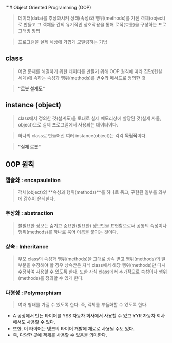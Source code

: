 '''# Object Oriented Programming (OOP)

> 데이터(data)를 추상화시켜 상태(속성)와 행위(methods)를 가진 객체(object)로 만들고 그 객체들 간의 유기적인 상호작용을 통해 로직(흐름)을 구성하는 프로그래밍 방법

> 프로그램을 실제 세상에 가깝게 모델링하는 기법

## class

> 어떤 문제를 해결하기 위한 데이터를 만들기 위해 OOP 원칙에 따라 집단(현실 세계)에 속하는 속성과 행위(methods)를 변수와 메서드로 정의한 것

> **"로봇 설계도"**

## instance (object)

> class에서 정의한 것(설계도)을 토대로 실제 메모리상에 할당된 것(실제 사물, object)으로 실제 프로그램에서 사용되는 데이터이다.

> 하나의 class로 만들어진 여러 instance(object)는 각각 **독립적**이다.

> **"실제 로봇"**

## OOP 원칙 

### 캡슐화 : encapsulation

> 객체(object)의 **속성과 행위(methods)**를 하나로 묶고, 구현된 일부를 외부에 감추어 은닉한다.

### 추상화 : abstraction

> 불필요한 정보는 숨기고 중요한(필요한) 정보만을 표현함으로써 공통의 속성이나 행위(methods)를 하나로 묶어 이름을 붙이는 것이다.

### 상속 : Inheritance

> 부모 class의 속성과 행위(methods)을 그대로 상속 받고 행위(methods)의 일부분을 수정해야 할 경우 상속받은 자식 class에서 해당 행위(methods)만 다시 수정하여 사용할 수 있도록 한다. 또한 자식 class에서 추가적으로 속성이나 행위(methods)를 정의할 수 있게 한다.

### 다형성 : Polymorphism

> 여러 형태를 가질 수 있도록 한다. 즉, 객체를 부품화할 수 있도록 한다.

- A 공장에서 만든 타이어를 YSS 자동차 회사에서 사용할 수 있고 YYR 자동차 회사에서도 사용할 수 있다.
- 또한, 이 타이어는 탱크의 타이어 개발에 재료로 사용될 수도 있다.
- 즉, 다양한 곳에 객체를 사용할 수 있음을 의미한다.